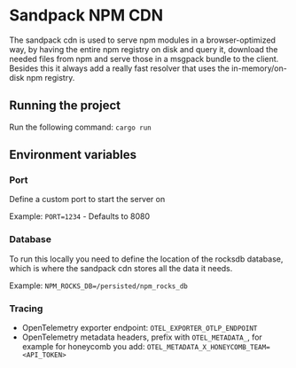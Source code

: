 # Sandpack NPM CDN

The sandpack cdn is used to serve npm modules in a browser-optimized way, by having the entire npm registry on disk and query it, download the needed files from npm and serve those in a msgpack bundle to the client. Besides this it always add a really fast resolver that uses the in-memory/on-disk npm registry.

## Running the project

Run the following command: `cargo run`

## Environment variables

### Port

Define a custom port to start the server on

Example: `PORT=1234` - Defaults to 8080

### Database

To run this locally you need to define the location of the rocksdb database, which is where the sandpack cdn stores all the data it needs.

Example: `NPM_ROCKS_DB=/persisted/npm_rocks_db`

### Tracing

- OpenTelemetry exporter endpoint: `OTEL_EXPORTER_OTLP_ENDPOINT`
- OpenTelemetry metadata headers, prefix with `OTEL_METADATA_`, for example for honeycomb you add: `OTEL_METADATA_X_HONEYCOMB_TEAM=<API_TOKEN>`
